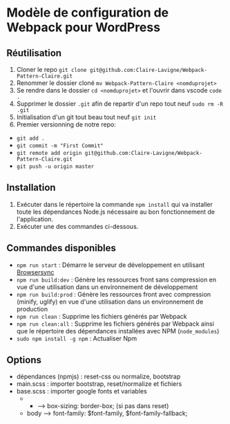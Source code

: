 # Modèle de configuration de Webpack pour WordPress

## Réutilisation
1. Cloner le repo `git clone git@github.com:Claire-Lavigne/Webpack-Pattern-Claire.git`
2. Renommer le dossier cloné `mv Webpack-Pattern-Claire <nomduprojet>`
3. Se rendre dans le dossier `cd <nomduprojet>` et l'ouvrir dans vscode `code .`
4. Supprimer le dossier `.git` afin de repartir d'un repo tout neuf `sudo rm -R .git`
5. Initialisation d'un git tout beau tout neuf `git init`
6. Premier versionning de notre repo:
  - `git add .`
  - `git commit -m "First Commit"`
  - `git remote add origin git@github.com:Claire-Lavigne/Webpack-Pattern-Claire.git`
  - `git push -u origin master`

## Installation

1. Exécuter dans le répertoire la commande `npm install` qui va installer toute les dépendances Node.js nécessaire au bon fonctionnement de l'application.
2. Exécuter une des commandes ci-dessous.

## Commandes disponibles

- `npm run start` : Démarre le serveur de développement en utilisant [Browsersync](https://www.browsersync.io/)
- `npm run build:dev` : Génère les ressources front sans compression en vue d'une utilisation dans un environnement de développement
- `npm run build:prod` : Génère les ressources front avec compression (minify, uglify) en vue d'une utilisation dans un environnement de production
- `npm run clean` : Supprime les fichiers générés par Webpack
- `npm run clean:all` : Supprime les fichiers générés par Webpack ainsi que le répertoire des dépendances installées avec NPM (`node_modules`)
- `sudo npm install -g npm` : Actualiser Npm

## Options
- dépendances (npmjs) : reset-css ou normalize, bootstrap
- main.scss : importer bootstrap, reset/normalize et fichiers
- base.scss : importer google fonts et variables
  - * --> box-sizing: border-box; (si pas dans reset)
  - body --> font-family: $font-family, $font-family-fallback;
